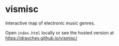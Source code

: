 # vismisc

Interactive map of electronic music genres.

Open `index.html` locally or see the hosted version at https://draychev.github.io/vismisc/
